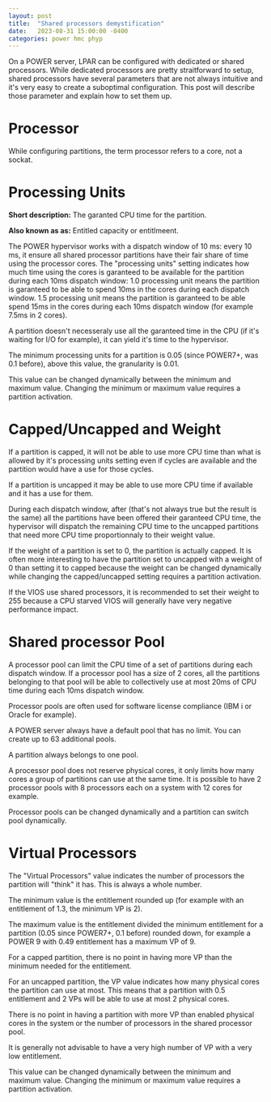 ```yaml
---
layout: post
title:  "Shared processors demystification"
date:   2023-08-31 15:00:00 -0400
categories: power hmc phyp
---
```


On a POWER server, LPAR can be configured with dedicated or shared processors. While dedicated processors are pretty straitforward to setup, shared processors have several parameters that are not always intuitive and it's very easy to create a suboptimal configuration. This post will describe those parameter and explain how to set them up.

# Processor

While configuring partitions, the term processor refers to a core, not a sockat.

# Processing Units

**Short description:** The garanted CPU time for the partition.

**Also known as as:** Entitled capacity or entitlmeent.

The POWER hypervisor works with a dispatch window of 10 ms: every 10 ms, it ensure all shared processor partitions have their fair share of time using the processor cores. The "processing units" setting indicates how much time using the cores is garanteed to be available for the partition during each 10ms dispatch window: 1.0 processing unit means the partition is garanteed to be able to spend 10ms in the cores during each dispatch window. 1.5 processing unit means the partition is garanteed to be able spend 15ms in the cores during each 10ms dispatch window (for example 7.5ms in 2 cores).

A partition doesn't necesseraly use all the garanteed time in the CPU (if it's waiting for I/O for example), it can yield it's time to the hypervisor.

The minimum processing units for a partition is 0.05 (since POWER7+, was 0.1 before), above this value, the granularity is 0.01.

This value can be changed dynamically between the minimum and maximum value. Changing the minimum or maximum value requires a partition activation.

# Capped/Uncapped and Weight

If a partition is capped, it will not be able to use more CPU time than what is allowed by it's processing units setting even if cycles are available and the partition would have a use for those cycles.

If a partition is uncapped it may be able to use more CPU time if available and it has a use for them.

During each dispatch window, after (that's not always true but the result is the same) all the partitions have been offered their garanteed CPU time, the hypervisor will dispatch the remaining CPU time to the uncapped partitions that need more CPU time proportionnaly to their weight value.

If the weight of a partition is set to 0, the partition is actually capped. It is often more interesting to have the partition set to uncapped with a weight of 0 than setting it to capped because the weight can be changed dynamically while changing the capped/uncapped setting requires a partition activation.

If the VIOS use shared processors, it is recommended to set their weight to 255 because a CPU starved VIOS will generally have very negative performance impact.

# Shared processor Pool

A processor pool can limit the CPU time of a set of partitions during each dispatch window. If a processor pool has a size of 2 cores, all the partitions belonging to that pool will be able to collectively use at most 20ms of CPU time during each 10ms dispatch window.

Processor pools are often used for software license compliance (IBM i or Oracle for example).

A POWER server always have a default pool that has no limit. You can create up to 63 additional pools.

A partition always belongs to one pool.

A processor pool does not reserve physical cores, it only limits how many cores a group of partitions can use at the same time. It is possible to have 2 processor pools with 8 processors each on a system with 12 cores for example.

Processor pools can be changed dynamically and a partition can switch pool dynamically.

# Virtual Processors

The "Virtual Processors" value indicates the number of processors the partition will "think" it has. This is always a whole number.

The minimum value is the entitlement rounded up (for example with an entitlement of 1.3, the minimum VP is 2). 

The maximum value is the entitlement divided the minimum entitlement for a partition (0.05 since POWER7+, 0.1 before) rounded down, for example a POWER 9 with 0.49 entitlement has a maximum VP of 9.

For a capped partition, there is no point in having more VP than the minimum needed for the entitlement.

For an uncapped partition, the VP value indicates how many physical cores the partition can use at most. This means that a partition with 0.5 entitlement and 2 VPs will be able to use at most 2 physical cores.

There is no point in having a partition with more VP than enabled physical cores in the system or the number of processors in the shared processor pool.

It is generally not advisable to have a very high number of VP with a very low entitlement.

This value can be changed dynamically between the minimum and maximum value. Changing the minimum or maximum value requires a partition activation.